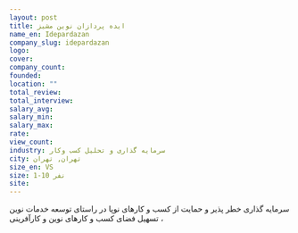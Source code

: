 ```yaml
---
layout: post
title: ایده پردازان نوین مشیز
name_en: Idepardazan
company_slug: idepardazan
logo: 
cover: 
company_count:
founded:
location: ""
total_review: 
total_interview: 
salary_avg: 
salary_min: 
salary_max: 
rate: 
view_count: 
industry: سرمایه گذاری و تحلیل کسب وکار
city: تهران, تهران
size_en: VS
size: 1-10 نفر
site: 
---
```


سرمایه گذاری خطر پذیر و حمایت از کسب و کارهای نوپا در راستای توسعه خدمات نوین ، تسهیل فضای کسب و کارهای نوین و کارآفرینی
